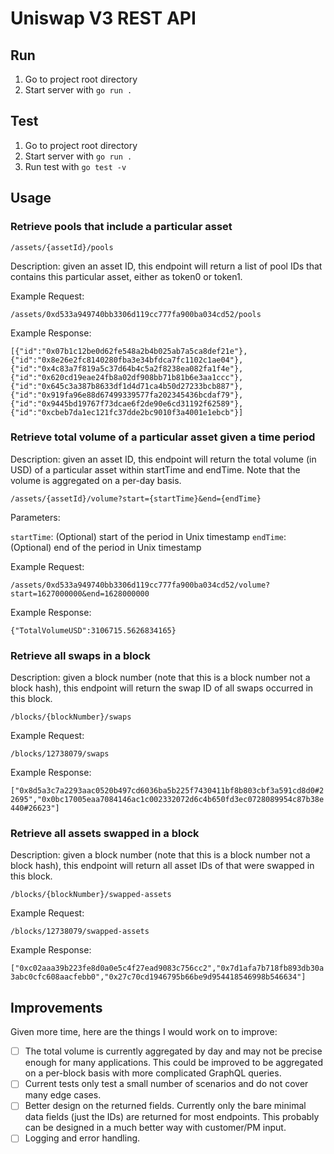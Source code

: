 # Uniswap V3 REST API

## Run

1. Go to project root directory
2. Start server with `go run .`

## Test

1. Go to project root directory
2. Start server with `go run .`
3. Run test with `go test -v`

## Usage

### Retrieve pools that include a particular asset

`/assets/{assetId}/pools`

Description: given an asset ID, this endpoint will return a list of pool IDs that contains this particular asset, either as token0 or token1.

Example Request:

`/assets/0xd533a949740bb3306d119cc777fa900ba034cd52/pools`

Example Response:

`[{"id":"0x07b1c12be0d62fe548a2b4b025ab7a5ca8def21e"},{"id":"0x8e26e2fc8140280fba3e34bfdca7fc1102c1ae04"},{"id":"0x4c83a7f819a5c37d64b4c5a2f8238ea082fa1f4e"},{"id":"0x620cd19eae24fb8a02df908bb71b81b6e3aa1ccc"},{"id":"0x645c3a387b8633df1d4d71ca4b50d27233bcb887"},{"id":"0x919fa96e88d67499339577fa202345436bcdaf79"},{"id":"0x9445bd19767f73dcae6f2de90e6cd31192f62589"},{"id":"0xcbeb7da1ec121fc37dde2bc9010f3a4001e1ebcb"}]`

### Retrieve total volume of a particular asset given a time period

Description: given an asset ID, this endpoint will return the total volume (in USD) of a particular asset within startTime and endTime. Note that the volume is aggregated on a per-day basis.

`/assets/{assetId}/volume?start={startTime}&end={endTime}`

Parameters:

`startTime`: (Optional) start of the period in Unix timestamp
`endTime`: (Optional) end of the period in Unix timestamp

Example Request:

`/assets/0xd533a949740bb3306d119cc777fa900ba034cd52/volume?start=1627000000&end=1628000000`

Example Response:

`{"TotalVolumeUSD":3106715.5626834165}`

### Retrieve all swaps in a block

Description: given a block number (note that this is a block number not a block hash), this endpoint will return the swap ID of all swaps occurred in this block.

`/blocks/{blockNumber}/swaps`

Example Request:

`/blocks/12738079/swaps`

Example Response:

`["0x8d5a3c7a2293aac0520b497cd6036ba5b225f7430411bf8b803cbf3a591cd8d0#22695","0x0bc17005eaa7084146ac1c002332072d6c4b650fd3ec0728089954c87b38e440#26623"]`

### Retrieve all assets swapped in a block

Description: given a block number (note that this is a block number not a block hash), this endpoint will return all asset IDs of that were swapped in this block.

`/blocks/{blockNumber}/swapped-assets`

Example Request:

`/blocks/12738079/swapped-assets`

Example Response:

`["0xc02aaa39b223fe8d0a0e5c4f27ead9083c756cc2","0x7d1afa7b718fb893db30a3abc0cfc608aacfebb0","0x27c70cd1946795b66be9d954418546998b546634"]`

## Improvements

Given more time, here are the things I would work on to improve:

- [ ] The total volume is currently aggregated by day and may not be precise enough for many applications. This could be improved to be aggregated on a per-block basis with more complicated GraphQL queries.
- [ ] Current tests only test a small number of scenarios and do not cover many edge cases.
- [ ] Better design on the returned fields. Currently only the bare minimal data fields (just the IDs) are returned for most endpoints. This probably can be designed in a much better way with customer/PM input.
- [ ] Logging and error handling.
